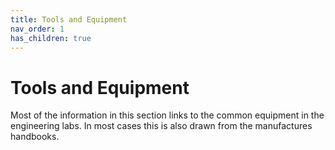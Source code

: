 ```yaml
---
title: Tools and Equipment
nav_order: 1
has_children: true
---
```


# Tools and Equipment

Most of the information in this section links to the common equipment in the engineering labs. In most cases this is also drawn from the manufactures handbooks.
